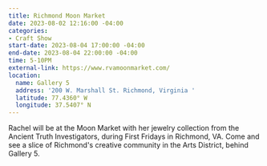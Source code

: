 ```yaml
---
title: Richmond Moon Market
date: 2023-08-02 12:16:00 -04:00
categories:
- Craft Show
start-date: 2023-08-04 17:00:00 -04:00
end-date: 2023-08-04 22:00:00 -04:00
time: 5-10PM
external-link: https://www.rvamoonmarket.com/
location:
  name: Gallery 5
  address: '200 W. Marshall St. Richmond, Virginia '
  latitude: 77.4360° W
  longitude: 37.5407° N
---
```


Rachel will be at the Moon Market with her jewelry collection from the Ancient Truth Investigators, during First Fridays in Richmond, VA. Come and see a slice of Richmond's creative community in the Arts District, behind Gallery 5. 